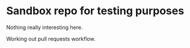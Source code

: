 Sandbox repo for testing purposes
=================================

Nothing really interesting here.

Working out pull requests workflow.
